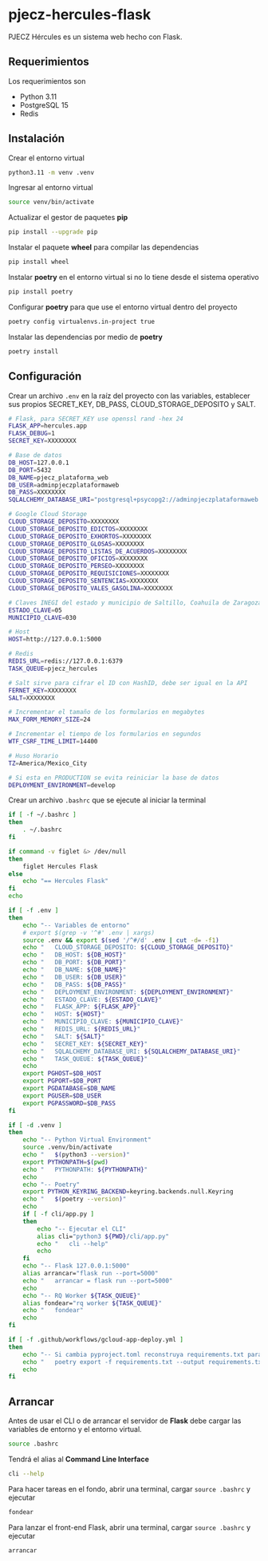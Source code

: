# pjecz-hercules-flask

PJECZ Hércules es un sistema web hecho con Flask.

## Requerimientos

Los requerimientos son

- Python 3.11
- PostgreSQL 15
- Redis

## Instalación

Crear el entorno virtual

```bash
python3.11 -m venv .venv
```

Ingresar al entorno virtual

```bash
source venv/bin/activate
```

Actualizar el gestor de paquetes **pip**

```bash
pip install --upgrade pip
```

Instalar el paquete **wheel** para compilar las dependencias

```bash
pip install wheel
```

Instalar **poetry** en el entorno virtual si no lo tiene desde el sistema operativo

```bash
pip install poetry
```

Configurar **poetry** para que use el entorno virtual dentro del proyecto

```bash
poetry config virtualenvs.in-project true
```

Instalar las dependencias por medio de **poetry**

```bash
poetry install
```

## Configuración

Crear un archivo `.env` en la raíz del proyecto con las variables, establecer sus propios SECRET_KEY, DB_PASS, CLOUD_STORAGE_DEPOSITO y SALT.

```bash
# Flask, para SECRET_KEY use openssl rand -hex 24
FLASK_APP=hercules.app
FLASK_DEBUG=1
SECRET_KEY=XXXXXXXX

# Base de datos
DB_HOST=127.0.0.1
DB_PORT=5432
DB_NAME=pjecz_plataforma_web
DB_USER=adminpjeczplataformaweb
DB_PASS=XXXXXXXX
SQLALCHEMY_DATABASE_URI="postgresql+psycopg2://adminpjeczplataformaweb:XXXXXXXX@127.0.0.1:5432/pjecz_plataforma_web"

# Google Cloud Storage
CLOUD_STORAGE_DEPOSITO=XXXXXXXX
CLOUD_STORAGE_DEPOSITO_EDICTOS=XXXXXXXX
CLOUD_STORAGE_DEPOSITO_EXHORTOS=XXXXXXXX
CLOUD_STORAGE_DEPOSITO_GLOSAS=XXXXXXXX
CLOUD_STORAGE_DEPOSITO_LISTAS_DE_ACUERDOS=XXXXXXXX
CLOUD_STORAGE_DEPOSITO_OFICIOS=XXXXXXXX
CLOUD_STORAGE_DEPOSITO_PERSEO=XXXXXXXX
CLOUD_STORAGE_DEPOSITO_REQUISICIONES=XXXXXXXX
CLOUD_STORAGE_DEPOSITO_SENTENCIAS=XXXXXXXX
CLOUD_STORAGE_DEPOSITO_VALES_GASOLINA=XXXXXXXX

# Claves INEGI del estado y municipio de Saltillo, Coahuila de Zaragoza
ESTADO_CLAVE=05
MUNICIPIO_CLAVE=030

# Host
HOST=http://127.0.0.1:5000

# Redis
REDIS_URL=redis://127.0.0.1:6379
TASK_QUEUE=pjecz_hercules

# Salt sirve para cifrar el ID con HashID, debe ser igual en la API
FERNET_KEY=XXXXXXXX
SALT=XXXXXXXX

# Incrementar el tamaño de los formularios en megabytes
MAX_FORM_MEMORY_SIZE=24

# Incrementar el tiempo de los formularios en segundos
WTF_CSRF_TIME_LIMIT=14400

# Huso Horario
TZ=America/Mexico_City

# Si esta en PRODUCTION se evita reiniciar la base de datos
DEPLOYMENT_ENVIRONMENT=develop
```

Crear un archivo `.bashrc` que se ejecute al iniciar la terminal

```bash
if [ -f ~/.bashrc ]
then
    . ~/.bashrc
fi

if command -v figlet &> /dev/null
then
    figlet Hercules Flask
else
    echo "== Hercules Flask"
fi
echo

if [ -f .env ]
then
    echo "-- Variables de entorno"
    # export $(grep -v '^#' .env | xargs)
    source .env && export $(sed '/^#/d' .env | cut -d= -f1)
    echo "   CLOUD_STORAGE_DEPOSITO: ${CLOUD_STORAGE_DEPOSITO}"
    echo "   DB_HOST: ${DB_HOST}"
    echo "   DB_PORT: ${DB_PORT}"
    echo "   DB_NAME: ${DB_NAME}"
    echo "   DB_USER: ${DB_USER}"
    echo "   DB_PASS: ${DB_PASS}"
    echo "   DEPLOYMENT_ENVIRONMENT: ${DEPLOYMENT_ENVIRONMENT}"
    echo "   ESTADO_CLAVE: ${ESTADO_CLAVE}"
    echo "   FLASK_APP: ${FLASK_APP}"
    echo "   HOST: ${HOST}"
    echo "   MUNICIPIO_CLAVE: ${MUNICIPIO_CLAVE}"
    echo "   REDIS_URL: ${REDIS_URL}"
    echo "   SALT: ${SALT}"
    echo "   SECRET_KEY: ${SECRET_KEY}"
    echo "   SQLALCHEMY_DATABASE_URI: ${SQLALCHEMY_DATABASE_URI}"
    echo "   TASK_QUEUE: ${TASK_QUEUE}"
    echo
    export PGHOST=$DB_HOST
    export PGPORT=$DB_PORT
    export PGDATABASE=$DB_NAME
    export PGUSER=$DB_USER
    export PGPASSWORD=$DB_PASS
fi

if [ -d .venv ]
then
    echo "-- Python Virtual Environment"
    source .venv/bin/activate
    echo "   $(python3 --version)"
    export PYTHONPATH=$(pwd)
    echo "   PYTHONPATH: ${PYTHONPATH}"
    echo
    echo "-- Poetry"
    export PYTHON_KEYRING_BACKEND=keyring.backends.null.Keyring
    echo "   $(poetry --version)"
    echo
    if [ -f cli/app.py ]
    then
        echo "-- Ejecutar el CLI"
        alias cli="python3 ${PWD}/cli/app.py"
        echo "   cli --help"
        echo
    fi
    echo "-- Flask 127.0.0.1:5000"
    alias arrancar="flask run --port=5000"
    echo "   arrancar = flask run --port=5000"
    echo
    echo "-- RQ Worker ${TASK_QUEUE}"
    alias fondear="rq worker ${TASK_QUEUE}"
    echo "   fondear"
    echo
fi

if [ -f .github/workflows/gcloud-app-deploy.yml ]
then
    echo "-- Si cambia pyproject.toml reconstruya requirements.txt para el deploy en GCP via GitHub Actions"
    echo "   poetry export -f requirements.txt --output requirements.txt --without-hashes"
    echo
fi
```

## Arrancar

Antes de usar el CLI o de arrancar el servidor de **Flask** debe cargar las variables de entorno y el entorno virtual.

```bash
source .bashrc
```

Tendrá el alias al **Command Line Interface**

```bash
cli --help
```

Para hacer tareas en el fondo, abrir una terminal, cargar `source .bashrc` y ejecutar

```bash
fondear
```

Para lanzar el front-end Flask, abrir una terminal, cargar `source .bashrc` y ejecutar

```bash
arrancar
```
